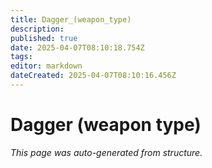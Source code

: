 ```yaml
---
title: Dagger_(weapon_type)
description: 
published: true
date: 2025-04-07T08:10:18.754Z
tags: 
editor: markdown
dateCreated: 2025-04-07T08:10:16.456Z
---
```


# Dagger (weapon type)

*This page was auto-generated from structure.*